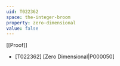 ```yaml
---
uid: T022362
space: the-integer-broom
property: zero-dimensional
value: false
---
```

[[Proof]]

* [T022362] [Zero Dimensional|P000050]


